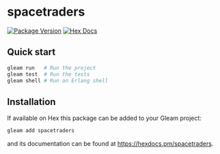 # spacetraders

[![Package Version](https://img.shields.io/hexpm/v/spacetraders)](https://hex.pm/packages/spacetraders)
[![Hex Docs](https://img.shields.io/badge/hex-docs-ffaff3)](https://hexdocs.pm/spacetraders/)

## Quick start

```sh
gleam run   # Run the project
gleam test  # Run the tests
gleam shell # Run an Erlang shell
```

## Installation

If available on Hex this package can be added to your Gleam project:

```sh
gleam add spacetraders
```

and its documentation can be found at <https://hexdocs.pm/spacetraders>.
